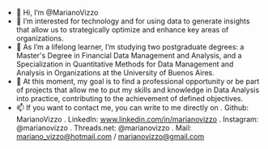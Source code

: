 - 👋 Hi, I’m @MarianoVizzo
- 👀 I’m interested for technology and for using data to generate insights that allow us to strategically optimize and enhance key areas of organizations.
- 🌱 As I’m a lifelong learner, I’m studying two postgraduate degrees: a Master's Degree in Financial Data Management and Analysis, and a Specialization in Quantitative Methods for Data Management and Analysis in Organizations at the University of Buenos Aires.
- 💞️ At this moment, my goal is to find a professional opportunity or be part of projects that allow me to put my skills and knowledge in Data Analysis into practice, contributing to the achievement of defined objectives.
- 📫 If you want to contact me, you can write to me directly on
  . Github: MarianoVizzo
  . LinkedIn: www.linkedin.com/in/marianovizzo 
  . Instagram: @marianovizzo
  . Threads.net: @marianovizzo
  . Mail: mariano_vizzo@hotmail.com / marianovizzo@gmail.com

<!---
MarianoVizzo/MarianoVizzo is a ✨ special ✨ repository because its `README.md` (this file) appears on your GitHub profile.
You can click the Preview link to take a look at your changes.
--->
